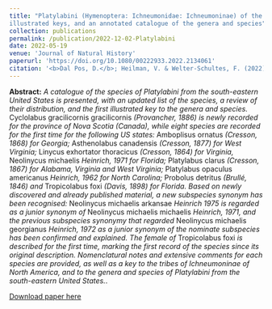 ```yaml
---
title: "Platylabini (Hymenoptera: Ichneumonidae: Ichneumoninae) of the south-eastern United States: new distributional data, taxonomic notes,
illustrated keys, and an annotated catalogue of the genera and species"
collection: publications
permalink: /publication/2022-12-02-Platylabini
date: 2022-05-19
venue: 'Journal of Natural History'
paperurl: 'https://doi.org/10.1080/00222933.2022.2134061'
citation: '<b>Dal Pos, D.</b>; Heilman, V. & Welter-Schultes, F. (2022) Platylabini (Hymenoptera: Ichneumonidae: Ichneumoninae) of the south-eastern United States: new distributional data, taxonomic notes, illustrated keys, and an annotated catalogue of the genera and species. <i>Journal of Natural History</i>, 56(45–48): 1869–1938.'
---
```

<b>Abstract:</b> <i>A catalogue of the species of Platylabini from the south-eastern United States is presented, with an updated list of the species, a review of their distribution, and the first illustrated key to the genera and species.</i> Cyclolabus gracilicornis gracilicornis <i>(Provancher, 1886) is
newly recorded for the province of Nova Scotia (Canada), while eight
species are recorded for the first time for the following US states:
</i> Amboplisus ornatus <i>(Cresson, 1868) for Georgia; </i>Asthenolabus canadensis<i>
(Cresson, 1877) for West Virginia; </i>Linycus exhortator thoracicus
<i>(Cresson, 1864) for Virginia, </i>Neolinycus michaelis <i>Heinrich, 1971 for Florida; </i>Platylabus clarus <i>(Cresson, 1867) for Alabama, Virginia and West Virginia; </i>Platylabus opaculus americanus <i>Heinrich, 1962 for North Carolina; </i>Probolus detritus <i>(Brullé, 1846) and </i>Tropicolabus foxi <i>(Davis, 1898) for Florida. Based on newly discovered and already published material, a new subspecies synonym has been recognised: </i>Neolinycus michaelis arkansae <i>Heinrich 1975 is regarded as a junior synonym of </i>Neolinycus michaelis michaelis <i>Heinrich, 1971, and the previous subspecies synonymy that regarded </i>Neolinycus michaelis georgianus <i>Heinrich, 1972 as a junior synonym of the nominate subspecies has been confirmed and explained. The female of </i>Tropicolabus foxi <i>is described for the first time, marking the first record of the species since its original description. Nomenclatural notes and extensive comments for each species are provided, as well as a key to the tribes of Ichneumoninae of North America, and to the genera and species of Platylabini from the south-eastern United States.</i>.

<script type='text/javascript' src='https://d1bxh8uas1mnw7.cloudfront.net/assets/embed.js'></script>

<p><div class='altmetric-embed' data-badge-type='donut' data-doi="10.1080/00222933.2022.2134061"></div></p> 

[Download paper here](https://doi.org/10.1080/00222933.2022.2134061)